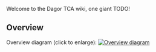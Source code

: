 Welcome to the Dagor TCA wiki, one giant TODO!


## Overview

Overview diagram (click to enlarge):
[![Overview diagram](https://raw.githubusercontent.com/astrohr/dagor_tca/master/wiki_files/img/overview.png)](https://raw.githubusercontent.com/astrohr/dagor_tca/master/wiki_files/img/overview.png)
